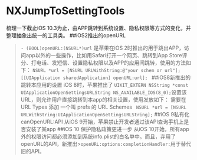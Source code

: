 # NXJumpToSettingTools
梳理一下截止iOS 10.3为止，由APP跳转到系统设置、隐私权限等方式的变化，并整理抽象出统一的工具类。
##iOS2推出的openURL
>`- (BOOL)openURL:(NSURL*)url`
是苹果在iOS 2时推出的用于跳出APP，访问app以外的一些操作，比如用Safari打开一个网页、跳转到App Store评分、打电话、发短信、设置隐私权限以及APP的应用间跳转，使用的方法如下：
>`NSURL *url = [NSURL URLWithString:@"your schem or url"]; 
[[UIApplication sharedApplication] openURL:url]; `
##iOS8新推出的跳转本应用的设置
iOS 8时，苹果推出了 
>`UIKIT_EXTERN NSString *const UIApplicationOpenSettingsURLString NS_AVAILABLE_IOS(8_0);`设置该URL，则允许用户直接跳转到本app的相关设置，使用发放如下：
需要在 URL Types 添加 一个叫 prefs 的 URL Schemes
>` NSURL *url = [NSURL URLWithString:UIApplicationOpenSettingsURLString];`
##iOS 9私有化canOpenURL:API
从iOS 9开始，苹果禁止开发者通过该API查询手机上是否安装了某app
##iOS 10 保护隐私政策更进一步
从iOS 10开始，所有app外的权限访问都必须添加到系统info.plist的白名单中。而且，弃用了openURL的API，新推出>`openURL:options:completionHandler:`用于替代旧的API。

